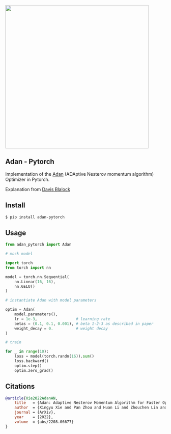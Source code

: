 <img src="./adan-pseudocode.png" width="450px"></img>

## Adan - Pytorch

Implementation of the <a href="https://arxiv.org/abs/2208.06677">Adan</a> (ADAptive Nesterov momentum algorithm) Optimizer in Pytorch.

Explanation from <a href="https://twitter.com/davisblalock/status/1561976182567870465">Davis Blalock</a>

## Install

```bash
$ pip install adan-pytorch
```

## Usage

```python
from adan_pytorch import Adan

# mock model

import torch
from torch import nn

model = torch.nn.Sequential(
    nn.Linear(16, 16),
    nn.GELU()
)

# instantiate Adan with model parameters

optim = Adan(
    model.parameters(),
    lr = 1e-3,                 # learning rate
    betas = (0.1, 0.1, 0.001), # beta 1-2-3 as described in paper
    weight_decay = 0.          # weight decay
)

# train

for _ in range(10):
    loss = model(torch.randn(16)).sum()
    loss.backward()
    optim.step()
    optim.zero_grad()

```

## Citations

```bibtex
@article{Xie2022AdanAN,
    title   = {Adan: Adaptive Nesterov Momentum Algorithm for Faster Optimizing Deep Models},
    author  = {Xingyu Xie and Pan Zhou and Huan Li and Zhouchen Lin and Shuicheng Yan},
    journal = {ArXiv},
    year    = {2022},
    volume  = {abs/2208.06677}
}
```
